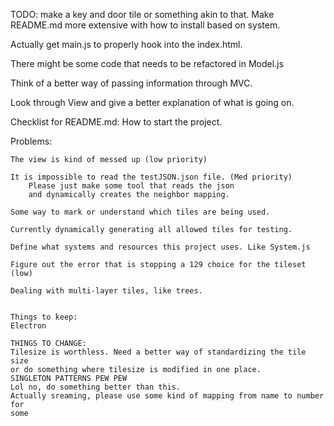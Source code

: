 TODO: make a key and door tile or something akin to that.
Make README.md more extensive with how to install based on system.

Actually get main.js to properly hook into the index.html.

There might be some code that needs to be refactored in Model.js

Think of a better way of passing information through MVC.

Look through View and give a better explanation of what is going on.

Checklist for README.md:
    How to start the project.

Problems:
    
    The view is kind of messed up (low priority)
    
    It is impossible to read the testJSON.json file. (Med priority)
        Please just make some tool that reads the json 
        and dynamically creates the neighbor mapping.

    Some way to mark or understand which tiles are being used.

    Currently dynamically generating all allowed tiles for testing.
    
    Define what systems and resources this project uses. Like System.js

    Figure out the error that is stopping a 129 choice for the tileset (low)

    Dealing with multi-layer tiles, like trees.


    Things to keep:
    Electron

    THINGS TO CHANGE: 
    Tilesize is worthless. Need a better way of standardizing the tile size
    or do something where tilesize is modified in one place. 
    SINGLETON PATTERNS PEW PEW 
    Lol no, do something better than this.
    Actually sreaming, please use some kind of mapping from name to number for 
    some 